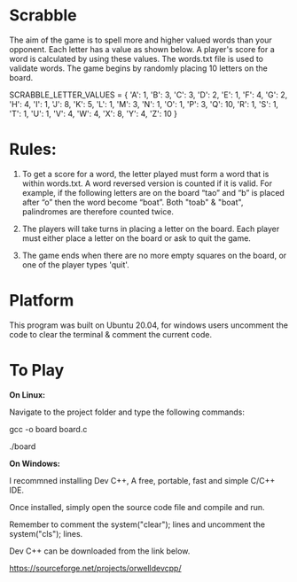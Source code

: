 # Scrabble

The aim of the game is to spell more and higher valued words than your opponent. Each letter has a value as shown
below.
A player's score for a word is calculated by using these values. 
The words.txt file is used to validate words. 
The game begins by randomly placing 10 letters on the board. 

SCRABBLE_LETTER_VALUES = {
 'A': 1, 'B': 3, 'C': 3, 'D': 2, 'E': 1, 'F': 4, 'G': 2, 'H': 4, 'I': 1, 'J': 8, 'K': 5, 'L': 1, 'M': 3, 'N': 1, 'O': 1, 'P': 3,
'Q': 10, 'R': 1, 'S': 1, 'T': 1, 'U': 1, 'V': 4, 'W': 4, 'X': 8, 'Y': 4, 'Z': 10
}

# Rules:
1. To get a score for a word, the letter played must form a word that is within words.txt. A word reversed version 
   is counted if it is valid. For example, if the following letters are on the board “tao” and
   “b” is placed after “o” then the word become “boat”. Both "toab" & "boat", palindromes are therefore counted twice.
   
2. The players will take turns in placing a letter on the board. Each player must either place a letter
   on the board or ask to quit the game.
   
3. The game ends when there are no more empty squares on the board, or one of the player types
   'quit'.

# Platform

This program was built on Ubuntu 20.04, for windows users uncomment the code to clear the terminal & comment the current code.

# To Play
  **On Linux:**
  
   Navigate to the project folder and type the following commands:
  
   gcc -o board board.c
  
   ./board
  
  **On Windows:**
  
   I recommned installing Dev C++, A free, portable, fast and simple C/C++ IDE.
  
   Once installed, simply open the source code file and compile and run.
  
   Remember to comment the system("clear"); lines and uncomment the system("cls"); lines.
  
   Dev C++ can be downloaded from the link below.
  
   https://sourceforge.net/projects/orwelldevcpp/
